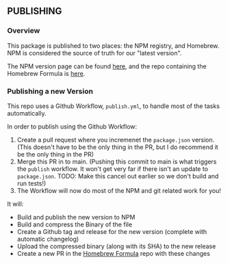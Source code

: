 ## PUBLISHING

### Overview

This package is published to two places: the NPM registry, and Homebrew. NPM is considered the source of truth for our "latest version".

The NPM version page can be found [here](https://www.npmjs.com/package/gnar-cli), and the repo containing the Homebrew Formula is [here](https://github.com/TheGnarCo/homebrew-gnar).

### Publishing a new Version

This repo uses a Github Workflow, `publish.yml`, to handle most of the tasks automatically.

In order to publish using the Github Workflow:

1. Create a pull request where you incremenet the `package.json` version. (This doesn't have to be the only thing in the PR, but I do recommend it be the only thing in the PR)
1. Merge this PR in to main. (Pushing this commit to main is what triggers the `publish` workflow. It won't get very far if there isn't an update to `package.json`. TODO: Make this cancel out earlier so we don't build and run tests!)
1. The Workflow will now do most of the NPM and git related work for you!

It will:

- Build and publish the new version to NPM
- Build and compress the Binary of the file
- Create a Github tag and release for the new version (complete with automatic changelog)
- Upload the compressed binary (along with its SHA) to the new release
- Create a new PR in the [Homebrew Formula](https://github.com/TheGnarCo/homebrew-gnar) repo with these changes
